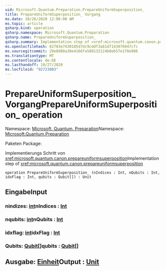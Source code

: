 ```yaml
---
uid: Microsoft.Quantum.Preparation.PrepareUniformSuperposition_
title: PrepareUniformSuperposition_ Vorgang
ms.date: 10/26/2020 12:00:00 AM
ms.topic: article
qsharp.kind: operation
qsharp.namespace: Microsoft.Quantum.Preparation
qsharp.name: PrepareUniformSuperposition_
qsharp.summary: Implementation step of <xref:microsoft.quantum.canon.prepareuniformsuperposition>
ms.openlocfilehash: 62783e7430185d7dc9cddf3a61d7143076947cfc
ms.sourcegitcommit: 29e0d88a30e4166fa580132124b0eb57e1f0e986
ms.translationtype: MT
ms.contentlocale: de-DE
ms.lasthandoff: 10/27/2020
ms.locfileid: "92723003"
---
```

# <a name="prepareuniformsuperposition_-operation"></a><span data-ttu-id="f614b-102">PrepareUniformSuperposition_ Vorgang</span><span class="sxs-lookup"><span data-stu-id="f614b-102">PrepareUniformSuperposition_ operation</span></span>

<span data-ttu-id="f614b-103">Namespace: [Microsoft. Quantum. Preparation](xref:Microsoft.Quantum.Preparation)</span><span class="sxs-lookup"><span data-stu-id="f614b-103">Namespace: [Microsoft.Quantum.Preparation](xref:Microsoft.Quantum.Preparation)</span></span>

<span data-ttu-id="f614b-104">Paketen [](https://nuget.org/packages/)</span><span class="sxs-lookup"><span data-stu-id="f614b-104">Package: [](https://nuget.org/packages/)</span></span>


<span data-ttu-id="f614b-105">Implementierungs Schritt von <xref:microsoft.quantum.canon.prepareuniformsuperposition></span><span class="sxs-lookup"><span data-stu-id="f614b-105">Implementation step of <xref:microsoft.quantum.canon.prepareuniformsuperposition></span></span>

```qsharp
operation PrepareUniformSuperposition_ (nIndices : Int, nQubits : Int, idxFlag : Int, qubits : Qubit[]) : Unit
```


## <a name="input"></a><span data-ttu-id="f614b-106">Eingabe</span><span class="sxs-lookup"><span data-stu-id="f614b-106">Input</span></span>

### <a name="nindices--int"></a><span data-ttu-id="f614b-107">nindizes: [int](xref:microsoft.quantum.lang-ref.int)</span><span class="sxs-lookup"><span data-stu-id="f614b-107">nIndices : [Int](xref:microsoft.quantum.lang-ref.int)</span></span>




### <a name="nqubits--int"></a><span data-ttu-id="f614b-108">nqubits: [int](xref:microsoft.quantum.lang-ref.int)</span><span class="sxs-lookup"><span data-stu-id="f614b-108">nQubits : [Int](xref:microsoft.quantum.lang-ref.int)</span></span>




### <a name="idxflag--int"></a><span data-ttu-id="f614b-109">idxflag: [int](xref:microsoft.quantum.lang-ref.int)</span><span class="sxs-lookup"><span data-stu-id="f614b-109">idxFlag : [Int](xref:microsoft.quantum.lang-ref.int)</span></span>




### <a name="qubits--qubit"></a><span data-ttu-id="f614b-110">Qubits: [Qubit](xref:microsoft.quantum.lang-ref.qubit)[]</span><span class="sxs-lookup"><span data-stu-id="f614b-110">qubits : [Qubit](xref:microsoft.quantum.lang-ref.qubit)[]</span></span>





## <a name="output--unit"></a><span data-ttu-id="f614b-111">Ausgabe: [Einheit](xref:microsoft.quantum.lang-ref.unit)</span><span class="sxs-lookup"><span data-stu-id="f614b-111">Output : [Unit](xref:microsoft.quantum.lang-ref.unit)</span></span>

